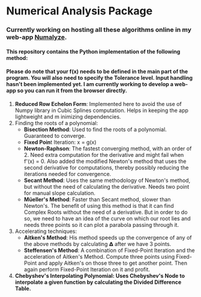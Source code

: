 # Numerical Analysis Package

### Currently working on hosting all these algorithms online in my web-app [Numalyze](https://numalyze.herokuapp.com).

#### This repository contains the Python implementation of the following method:

#### Please do note that your f(x) needs to be defined in the main part of the program. You will also need to specify the Tolerance level. Input handling hasn't been implemented yet. I am currently working to develop a web-app so you can run it from the browser directly. 

<ol>
  <li><Strong>Reduced Row Echelon Form</Strong>: Implemented here to avoid the use of Numpy library in Cubic Splines computation. Helps in keeping the app lightweight and m inimizing dependencies.</li>
  <li>Finding the roots of a polynomial:
    <ul>
      <li><strong>Bisection Method</strong>: Used to find the roots of a polynomial. Guaranteed to converge.</li>
      <li><strong>Fixed Poin</strong>t Iteration: x = g(x)</li>
      <li><strong>Newton-Raphson</strong>: The fastest converging method, with an order of 2. Need extra computation for the derivative and might fail when f'(x) = 0. Also added the modified Newton's method that uses the second derivative for computations, thereby possibly reducing the iterations needed for convergence.</li>
      <li><strong>Secant Method</strong>: Uses the same methodology of Newton's method, but without the need of calculating the derivative. Needs two point for manual slope calculation.</li>
      <li><strong>Müeller's Method</strong>: Faster than Secant method, slower than Newton's. The benefit of using this method is that it can find Complex Roots without the need of a derivative. But in order to do so, we need to have an idea of the curve on which our root lies and needs three points so it can plot a parabola passing through it.</li>
    </ul>
  </li>
  <li> Accelerating techniques:
    <ul>
      <li><strong>Aitken's Method</strong>: His method speeds up the convergence of any of the above methods by calculating 𝝙 after we have 3 points.</li>
      <li><strong>Steffensen's Method</strong>: A combination of Fixed-Point Iteration and the acceleration of Aitken's Method. Compute three points using Fixed-Point and apply Aitken's on those three to get another point. Then again perform Fixed-Point Iteration on it and profit.</li>
    </ul>
  </li>
  <li>
    <STRONG>Chebyshev's Interpolating Polynomial: Uses Chebyshev's Node to interpolate a given function by calculating the Divided Difference Table.</STRONG>
  </li>
</ol>

